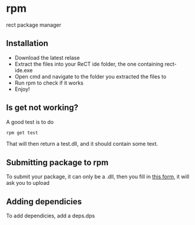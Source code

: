 # rpm
rect package manager
## Installation
* Download the latest relase
* Extract the files into your ReCT ide folder, the one containing rect-ide.exe
* Open cmd and navigate to the folder you extracted the files to
* Run rpm to check if it works
* Enjoy!
## Is get not working?
A good test is to do 
```cmd
rpm get test
```
That will then return a test.dll, and it should contain some text.
## Submitting package to rpm
To submit your package, it can only be a .dll, then you fill in [this form](https://forms.gle/1HpLd7vfnogb3J388), it will ask you to upload
## Adding dependicies
To add dependicies, add a deps.dps
